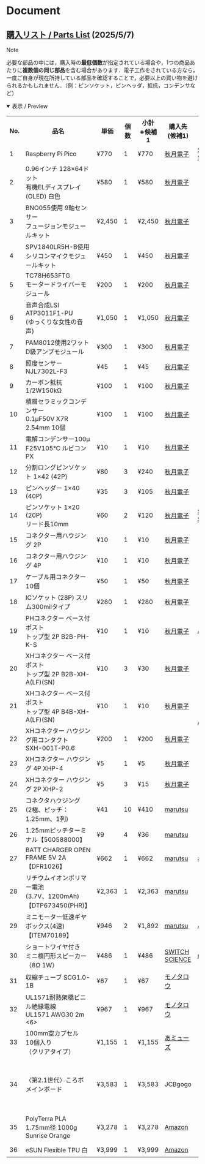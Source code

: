 # Document
## [購入リスト / Parts List](Parts-List_KOROBO_2-1.pdf) (2025/5/7)
> [!NOTE]
> 必要な部品の中には，購入時の**最低個数**が指定されている場合や，1つの商品あたりに**複数個の同じ部品**を含む場合があります．電子工作をされている方なら，一度ご自身が現在所持している部品を確認することで，必要以上の買い物を避けられるかもしれません．（例：ピンソケット，ピンヘッダ，抵抗，コンデンサなど）
<details open>
<summary>表示 / Preview</summary>
<table>
  <tr>
    <th style="text-align:center;">No.</th>
    <th style="text-align:center;">品名</th>
    <th style="text-align:center;">単価</th>
    <th style="text-align:center;">個数</th>
    <th style="text-align:center;">小計<br>※候補1</th>
    <th style="text-align:center;">購入先<br>(候補1)</th>
    <th style="text-align:center;">購入先<br>(候補2)</th>
    <th style="text-align:center;">備考</th>
  </tr>
  <tr>
    <td>1</td>
    <td>Raspberry Pi Pico</td>
    <td>¥770</td>
    <td>1</td>
    <td>¥770</td>
    <td><a href="https://akizukidenshi.com/catalog/g/g116132/">秋月電子</a></td>
    <td><a href="https://ssci.to/6900">SWITCH<br>SCIENCE</a></td>
    <td></td>
  </tr>
  <tr>
    <td>2</td>
    <td>0.96インチ 128×64ドット<br>有機ELディスプレイ(OLED) 白色</td>
    <td>¥580</td>
    <td>1</td>
    <td>¥580</td>
    <td><a href="https://akizukidenshi.com/catalog/g/g112031/">秋月電子</a></td>
    <td></td>
    <td></td>
  </tr>
  <tr>
    <td>3</td>
    <td>BNO055使用 9軸センサー<br>フュージョンモジュールキット</td>
    <td>¥2,450</td>
    <td>1</td>
    <td>¥2,450</td>
    <td><a href="https://akizukidenshi.com/catalog/g/g116996/">秋月電子</a></td>
    <td></td>
    <td></td>
  </tr>
  <tr>
    <td>4</td>
    <td>SPV1840LR5H-B使用<br>シリコンマイクモジュールキット</td>
    <td>¥450</td>
    <td>1</td>
    <td>¥450</td>
    <td><a href="https://akizukidenshi.com/catalog/g/g116573/">秋月電子</a></td>
    <td></td>
    <td></td>
  </tr>
  <tr>
    <td>5</td>
    <td>TC78H653FTG<br>モータードライバーモジュール</td>
    <td>¥200</td>
    <td>1</td>
    <td>¥200</td>
    <td><a href="https://akizukidenshi.com/catalog/g/g114746/">秋月電子</a></td>
    <td></td>
    <td></td>
  </tr>
  <tr>
    <td>6</td>
    <td>音声合成LSI ATP3011F1-PU<br>(ゆっくりな女性の音声)</td>
    <td>¥1,050</td>
    <td>1</td>
    <td>¥1,050</td>
    <td><a href="https://akizukidenshi.com/catalog/g/g106220/">秋月電子</a></td>
    <td></td>
    <td></td>
  </tr>
  <tr>
    <td>7</td>
    <td>PAM8012使用2ワット<br>D級アンプモジュール</td>
    <td>¥300</td>
    <td>1</td>
    <td>¥300</td>
    <td><a href="https://akizukidenshi.com/catalog/g/g108217/">秋月電子</a></td>
    <td></td>
    <td></td>
  </tr>
  <tr>
    <td>8</td>
    <td>照度センサー<br>NJL7302L-F3</td>
    <td>¥45</td>
    <td>1</td>
    <td>¥45</td>
    <td><a href="https://akizukidenshi.com/catalog/g/g108910/">秋月電子</a></td>
    <td></td>
    <td></td>
  </tr>
  <tr>
    <td>9</td>
    <td>カーボン抵抗 1/2W150kΩ</td>
    <td>¥100</td>
    <td>1</td>
    <td>¥100</td>
    <td><a href="https://akizukidenshi.com/catalog/g/g107855/">秋月電子</a></td>
    <td></td>
    <td></td>
  </tr>
  <tr>
    <td>10</td>
    <td>積層セラミックコンデンサー<br>0.1μF50V X7R 2.54mm 10個</td>
    <td>¥100</td>
    <td>1</td>
    <td>¥100</td>
    <td><a href="https://akizukidenshi.com/catalog/g/g113582/">秋月電子</a></td>
    <td></td>
    <td></td>
  </tr>
  <tr>
    <td>11</td>
    <td>電解コンデンサー100μ<br>F25V105℃ ルビコンPX</td>
    <td>¥10</td>
    <td>1</td>
    <td>¥10</td>
    <td><a href="https://akizukidenshi.com/catalog/g/g117877/">秋月電子</a></td>
    <td></td>
    <td></td>
  </tr>
  <tr>
    <td>12</td>
    <td>分割ロングピンソケット 1×42 (42P)</td>
    <td>¥80</td>
    <td>3</td>
    <td>¥240</td>
    <td><a href="https://akizukidenshi.com/catalog/g/g105779/">秋月電子</a></td>
    <td></td>
    <td></td>
  </tr>
  <tr>
    <td>13</td>
    <td>ピンヘッダー 1×40 (40P)</td>
    <td>¥35</td>
    <td>3</td>
    <td>¥105</td>
    <td><a href="https://akizukidenshi.com/catalog/g/g100167/">秋月電子</a></td>
    <td></td>
    <td></td>
  </tr>
  <tr>
    <td>14</td>
    <td>ピンソケット 1×20 (20P)<br>リード長10mm</td>
    <td>¥60</td>
    <td>2</td>
    <td>¥120</td>
    <td><a href="https://akizukidenshi.com/catalog/g/g118376/">秋月電子</a></td>
    <td><a href="https://ssci.to/8027">SWITCH<br>SCIENCE</a></td>
    <td></td>
  </tr>
  <tr>
    <td>15</td>
    <td>コネクター用ハウジング 2P</td>
    <td>¥10</td>
    <td>1</td>
    <td>¥10</td>
    <td><a href="https://akizukidenshi.com/catalog/g/g112151">秋月電子</a></td>
    <td></td>
    <td></td>
  </tr>
  <tr>
    <td>16</td>
    <td>コネクター用ハウジング 4P</td>
    <td>&yen;10</td>
    <td>1</td>
    <td>&yen;10</td>
    <td><a href="https://akizukidenshi.com/catalog/g/g112153/">秋月電子</a></td>
    <td><u></u></td>
    <td rowspan="2">
      ピンソケットでも対応できます．<br>
      ▼コネクター側だけ利用する手法もあります．<br>
      <a href="https://eleshop.jp/shop/g/gAAC41C/?srsltid=AfmBOoqFBb0585i-U3NJiWO_EpqYxHgdgGQ-2iUeOSxdOJOnOQ2duirH0ts">共立エレショップ</a>
    </td>
  </tr>
  <tr>
    <td>17</td>
    <td>ケーブル用コネクター 10個</td>
    <td>&yen;50</td>
    <td>1</td>
    <td>&yen;50</td>
    <td><a href="https://akizukidenshi.com/catalog/g/g112160">秋月電子</a></td>
    <td><u></u></td>
    <!-- 備考セルは上の行と結合しているため省略 -->
  </tr>
  <tr>
    <td>18</td>
    <td>ICソケット (28P) スリム300milタイプ</td>
    <td>&yen;280</td>
    <td>1</td>
    <td>&yen;280</td>
    <td><a href="https://akizukidenshi.com/catalog/g/g100013/">秋月電子</a></td>
    <td></td>
    <td></td>
  </tr>
  <tr>
    <td>19</td>
    <td>PHコネクター ベース付ポスト<br>トップ型 2P B2B-PH-K-S</td>
    <td>&yen;10</td>
    <td>1</td>
    <td>&yen;10</td>
    <td><a href="https://akizukidenshi.com/catalog/g/g112802/">秋月電子</a></td>
    <td><a href="https://www.amazon.co.jp/.../dp/B09F8WV2G6/">Amazon</a></td>
    <td rowspan="6">候補2のAmazonから購入したほうが，部品を紛失してもある程度予備を確保しつつ，専用ケースで保管できるため，扱いやすいかもです．</td>
  </tr>
  <tr>
    <td>20</td>
    <td>XHコネクター ベース付ポスト<br>トップ型 2P B2B-XH-A(LF)(SN)</td>
    <td>&yen;10</td>
    <td>3</td>
    <td>&yen;30</td>
    <td><a href="https://akizukidenshi.com/catalog/g/g112247/">秋月電子</a></td>
    <td rowspan="5"><a href="https://www.amazon.co.jp/">Amazon</a></td>
  </tr>
  <tr>
    <td>21</td>
    <td>XHコネクター ベース付ポスト<br>トップ型 4P B4B-XH-A(LF)(SN)</td>
    <td>&yen;10</td>
    <td>1</td>
    <td>&yen;10</td>
    <td><a href="https://akizukidenshi.com/catalog/g/g112249/">秋月電子</a></td>
  </tr>
  <tr>
    <td>22</td>
    <td>XHコネクター ハウジング用コンタクト<br>SXH-001T-P0.6</td>
    <td>&yen;200</td>
    <td>1</td>
    <td>&yen;200</td>
    <td><a href="https://akizukidenshi.com/catalog/g/g112265/">秋月電子</a></td>
  </tr>
  <tr>
    <td>23</td>
    <td>XHコネクター ハウジング 4P XHP-4</td>
    <td>&yen;5</td>
    <td>1</td>
    <td>&yen;5</td>
    <td><a href="https://akizukidenshi.com/catalog/g/g112257/">秋月電子</a></td>
  </tr>
  <tr>
    <td>24</td>
    <td>XHコネクター ハウジング 2P XHP-2</td>
    <td>&yen;5</td>
    <td>3</td>
    <td>&yen;15</td>
    <td><a href="https://akizukidenshi.com/catalog/g/g112255/">秋月電子</a></td>
  </tr>
  <tr>
    <td>25</td>
    <td>コネクタハウジング<br>(2極、ピッチ：1.25mm、1列)</td>
    <td>¥41</td>
    <td>10</td>
    <td>¥410</td>
    <td><a href="https://www.marutsu.co.jp/pc/i/2566668/">marutsu</a></td>
    <td><u></u></td>
    <!-- no.24 と no.25 の備考を結合 -->
    <td rowspan="2">
      No. 22, 23 のどちらかが在庫切れの場合，<br>
      ▼リンク先の商品で代用可能です．<br>
      <a href="https://www.marutsu.co.jp/pc/i/2231331/">代替リンク</a>
    </td>
  </tr>
  <tr>
    <td>26</td>
    <td>1.25mmピッチターミナル【500588000】</td>
    <td>¥9</td>
    <td>4</td>
    <td>¥36</td>
    <td><a href="https://www.marutsu.co.jp/pc/i/584344/">marutsu</a></td>
    <td></td>
    <!-- 備考セルは結合しているため省略 -->
  </tr>
  <tr>
    <td>27</td>
    <td>BATT CHARGER OPEN FRAME 5V 2A<br>【DFR1026】</td>
    <td>&yen;662</td>
    <td>1</td>
    <td>&yen;662</td>
    <td><a href="https://www.marutsu.co.jp/pc/i/43483335/">marutsu</a></td>
    <td><a href="https://www.aitendo.com/product/20089">aitendo</a></td>
    <td></td>
  </tr>
  <tr>
    <td>28</td>
    <td>リチウムイオンポリマー電池<br>(3.7V、1200mAh)【DTP673450(PHR)】</td>
    <td>&yen;2,363</td>
    <td>1</td>
    <td>&yen;2,363</td>
    <td><a href="https://www.marutsu.co.jp/pc/i/1634091/">marutsu</a></td>
    <td></td>
    <td></td>
  </tr>
  <tr>
    <td>29</td>
    <td>ミニモーター低速ギヤボックス(4速)<br>【ITEM70189】</td>
    <td>&yen;946</td>
    <td>2</td>
    <td>&yen;1,892</td>
    <td><a href="https://www.marutsu.co.jp/pc/i/159903/">marutsu</a></td>
    <td><a href="https://www.amazon.co.jp/.../dp/B002R0DQCU/">Amazon</a></td>
    <td></td>
  </tr>
  <tr>
    <td>30</td>
    <td>ショートワイヤ付き<br>ミニ楕円形スピーカー（8Ω 1W）</td>
    <td>&yen;486</td>
    <td>1</td>
    <td>&yen;486</td>
    <td><a href="https://ssci.to/5804">SWITCH<br>SCIENCE</a></td>
    <td><a href="https://www.marutsu.co.jp/pc/i/32844060/">marutsu</a></td>
    <td></td>
  </tr>
  <tr>
    <td>31</td>
    <td>収縮チューブ SCG1.0-1B</td>
    <td>&yen;67</td>
    <td>1</td>
    <td>&yen;67</td>
    <td><a href="https://www.monotaro.com/p/1838/1238/?t.q=%94M%88%B3%8Fk">モノタロウ</a></td>
    <td></td>
    <td></td>
  </tr>
  <tr>
    <td>32</td>
    <td>UL1571耐熱架橋ビニル絶縁電線<br>UL1571 AWG30 2m &lt;6&gt;</td>
    <td>&yen;967</td>
    <td>1</td>
    <td>&yen;967</td>
    <td><a href="https://www.monotaro.com/p/4486/8400/?t.q=awg30">モノタロウ</a></td>
    <td></td>
    <td></td>
  </tr>
  <tr>
    <td>33</td>
    <td>100mm空カプセル　10個入り<br>（クリアタイプ）</td>
    <td>&yen;1,155</td>
    <td>1</td>
    <td>&yen;1,155</td>
    <td><a href="https://www.a-muzu.com/category/EMPTY_CAPSULE_008/C0531.html">あミューズ</a></td>
    <td></td>
    <td>1体あたり1個です．．．あと9体</td>
  </tr>
  <tr>
    <td>34</td>
    <td>〈第2.1世代〉ころボ<br>メインボード</td>
    <td>&yen;3,583</td>
    <td>1</td>
    <td>&yen;3,583</td>
    <td>JCBgogo</td>
    <td></td>
    <td>
      基板費用＋輸送費（DHL）から算出．最低5枚から．<br>
      ▼調達困難な方向けに，印刷物の販売も実施中<br>
      <a href="https://korokoro-robot.booth.pm/items/6807081">https://korokoro-robot.booth.pm/items/6807081</a>
    </td>
  </tr>
  <tr>
    <td>35</td>
    <td>PolyTerra PLA 1.75mm径 1000g<br>Sunrise Orange</td>
    <td>&yen;3,278</td>
    <td>1</td>
    <td>&yen;3,278</td>
    <td><a href="https://www.amazon.co.jp/dp/B08QMXDTJL">Amazon</a></td>
    <td></td>
    <td rowspan="2">
      約50 [g]ずつ使用<br>
      ▼調達困難な方向けに，印刷物の販売も実施中<br>
      <a href="https://korokoro-robot.booth.pm/items/6812764">https://korokoro-robot.booth.pm/items/6812764</a>
    </td>
  </tr>
  <tr>
    <td>36</td>
    <td>eSUN Flexible TPU 白</td>
    <td>&yen;3,999</td>
    <td>1</td>
    <td>&yen;3,999</td>
    <td><a href="https://www.amazon.co.jp/eSUN-Flexible-3D...">Amazon</a></td>
    <td></td>
    <!-- 備考セルは上の行と結合しているため省略 -->
  </tr>
</table>

</details>
